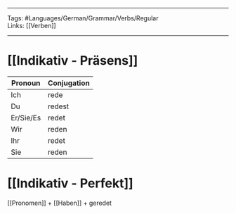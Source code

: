___
Tags: #Languages/German/Grammar/Verbs/Regular  
Links: [[Verben]]
___
# [[Indikativ - Präsens]]
Pronoun|Conjugation
------------ | ------------
Ich | rede
Du | redest
Er/Sie/Es | redet
Wir | reden
Ihr | redet
Sie | reden



# [[Indikativ - Perfekt]]
[[Pronomen]] + [[Haben]]  + geredet